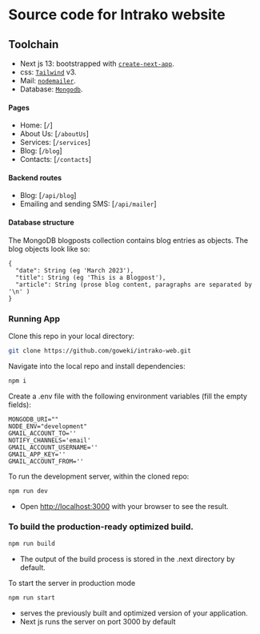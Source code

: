 # Source code for Intrako website

## Toolchain

- Next js 13: bootstrapped with [`create-next-app`](https://github.com/vercel/next.js/tree/canary/packages/create-next-app).
- css: [`Tailwind`](https://tailwindcss.com/) v3.
- Mail: [`nodemailer`](https://nodemailer.com/).
- Database: [`Mongodb`](https://www.mongodb.com/).

#### Pages

- Home: [`/`]
- About Us: [`/aboutUs`]
- Services: [`/services`]
- Blog: [`/blog`]
- Contacts: [`/contacts`]

#### Backend routes

- Blog: [`/api/blog`]
- Emailing and sending SMS: [`/api/mailer`]

#### Database structure

The MongoDB blogposts collection contains blog entries as objects. The blog objects look like so:

```
{
  "date": String (eg 'March 2023'),
  "title": String (eg 'This is a Blogpost'),
  "article": String (prose blog content, paragraphs are separated by '\n' )
}
```

### Running App

Clone this repo in your local directory:

```bash
git clone https://github.com/goweki/intrako-web.git
```

Navigate into the local repo and install dependencies:

```bash
npm i
```

Create a .env file with the following environment variables (fill the empty fields):

```
MONGODB_URI=""
NODE_ENV="development"
GMAIL_ACCOUNT_TO=''
NOTIFY_CHANNELS='email'
GMAIL_ACCOUNT_USERNAME=''
GMAIL_APP_KEY=''
GMAIL_ACCOUNT_FROM=''
```

To run the development server, within the cloned repo:

```bash
npm run dev
```

- Open [http://localhost:3000](http://localhost:3000) with your browser to see the result.

### To build the production-ready optimized build.

```bash
npm run build
```

- The output of the build process is stored in the .next directory by default.

To start the server in production mode

```bash
npm run start
```

- serves the previously built and optimized version of your application.
- Next js runs the server on port 3000 by default
